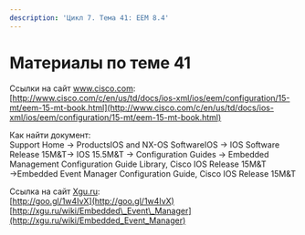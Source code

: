 ```yaml
---
description: 'Цикл 7. Тема 41: EEM 8.4'
---
```


# Материалы по теме 41

Ссылки на сайт www.cisco.com:  
[http://www.cisco.com/c/en/us/td/docs/ios-xml/ios/eem/configuration/15-mt/eem-15-mt-book.html](http://www.cisco.com/c/en/us/td/docs/ios-xml/ios/eem/configuration/15-mt/eem-15-mt-book.html)

Как найти документ:  
Support Home → ProductsIOS and NX-OS SoftwareIOS → IOS Software Release 15M&T→ IOS 15.5M&T → Configuration Guides → Embedded Management Configuration Guide Library, Cisco IOS Release 15M&T →Embedded Event Manager Configuration Guide, Cisco IOS Release 15M&T

Ссылка на сайт [Xgu.ru](http://www.xgu.ru/):  
[http://goo.gl/1w4IvX](http://goo.gl/1w4IvX)  
[http://xgu.ru/wiki/Embedded\_Event\_Manager](http://xgu.ru/wiki/Embedded_Event_Manager)

